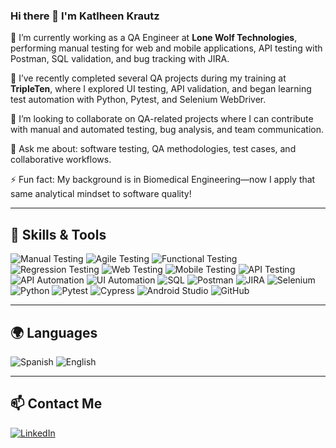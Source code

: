### Hi there 👋 I'm Katlheen Krautz

🔭 I’m currently working as a QA Engineer at **Lone Wolf Technologies**, performing manual testing for web and mobile applications, API testing with Postman, SQL validation, and bug tracking with JIRA.

🌱 I’ve recently completed several QA projects during my training at **TripleTen**, where I explored UI testing, API validation, and began learning test automation with Python, Pytest, and Selenium WebDriver.

👯 I’m looking to collaborate on QA-related projects where I can contribute with manual and automated testing, bug analysis, and team communication.

💬 Ask me about: software testing, QA methodologies, test cases, and collaborative workflows.
 
⚡ Fun fact: My background is in Biomedical Engineering—now I apply that same analytical mindset to software quality!

---

## 🧠 Skills & Tools

![Manual Testing](https://img.shields.io/badge/Manual%20Testing-4C4C4C?style=flat&logo=googlechrome&logoColor=white)
![Agile Testing](https://img.shields.io/badge/Agile%20Testing-2E7D32?style=flat&logo=scrumalliance&logoColor=white)
![Functional Testing](https://img.shields.io/badge/Functional%20Testing-FFB400?style=flat&logo=checkmarx&logoColor=white)
![Regression Testing](https://img.shields.io/badge/Regression%20Testing-3B3B98?style=flat)
![Web Testing](https://img.shields.io/badge/Web%20Testing-1E90FF?style=flat&logo=googlechrome&logoColor=white)
![Mobile Testing](https://img.shields.io/badge/Mobile%20Testing-009688?style=flat&logo=android&logoColor=white)
![API Testing](https://img.shields.io/badge/API%20Testing-FF6C37?style=flat&logo=postman&logoColor=white)
![API Automation](https://img.shields.io/badge/API%20Automation-5C2D91?style=flat)
![UI Automation](https://img.shields.io/badge/UI%20Automation-8E24AA?style=flat)
![SQL](https://img.shields.io/badge/SQL-Informational?style=flat&logo=postgresql)
![Postman](https://img.shields.io/badge/Postman-FF6C37?style=flat&logo=postman&logoColor=white)
![JIRA](https://img.shields.io/badge/JIRA-0052CC?style=flat&logo=jira&logoColor=white)
![Selenium](https://img.shields.io/badge/Selenium-0E4C1F?style=flat&logo=selenium&logoColor=white)
![Python](https://img.shields.io/badge/Python-3776AB?style=flat&logo=python&logoColor=white)
![Pytest](https://img.shields.io/badge/Pytest-6DB33F?style=flat&logo=python&logoColor=white)
![Cypress](https://img.shields.io/badge/Cypress-17202C?style=flat&logo=cypress)
![Android Studio](https://img.shields.io/badge/Android%20Studio-3DDC84?style=flat&logo=android-studio&logoColor=white)
![GitHub](https://img.shields.io/badge/GitHub-181717?style=flat&logo=github)

---

## 🌍 Languages

![Spanish](https://img.shields.io/badge/Spanish-Native-green)
![English](https://img.shields.io/badge/English-B2-blue)

---
## 📫 Contact Me

[![LinkedIn](https://img.shields.io/badge/LinkedIn-0077B5?style=flat&logo=linkedin&logoColor=white)](https://www.linkedin.com/in/katlheenk/)
